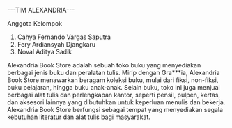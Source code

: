 ---TIM ALEXANDRIA---

Anggota Kelompok

1. Cahya Fernando Vargas Saputra
2. Fery Ardiansyah Djangkaru
3. Noval Aditya Sadik


Alexandria Book Store adalah sebuah toko buku yang menyediakan berbagai jenis buku dan peralatan tulis. Mirip dengan Gra***ia, Alexandria Book Store menawarkan beragam koleksi buku, mulai dari fiksi, non-fiksi, buku pelajaran, hingga buku anak-anak. Selain buku, toko ini juga menjual berbagai alat tulis dan perlengkapan kantor, seperti pensil, pulpen, kertas, dan aksesori lainnya yang dibutuhkan untuk keperluan menulis dan bekerja. Alexandria Book Store berfungsi sebagai tempat yang menyediakan segala kebutuhan literatur dan alat tulis bagi masyarakat.
